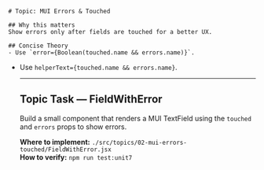     # Topic: MUI Errors & Touched

    ## Why this matters
    Show errors only after fields are touched for a better UX.

    ## Concise Theory
    - Use `error={Boolean(touched.name && errors.name)}`.
- Use `helperText={touched.name && errors.name}`.

    ---

    ## Topic Task — **FieldWithError**
    Build a small component that renders a MUI TextField using the `touched` and `errors` props to show errors.

    **Where to implement:** `./src/topics/02-mui-errors-touched/FieldWithError.jsx`  
    **How to verify:** `npm run test:unit7`
